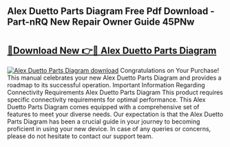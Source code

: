 ## Alex Duetto Parts Diagram Free Pdf Download - Part-nRQ New Repair Owner Guide 45PNw

# <h2><a href="http://dfrtpp.blite.top/?on=Alex+Duetto+Parts+Diagram">🔗Download New 👉🔴 Alex Duetto Parts Diagram</a></h2>

[![Alex Duetto Parts Diagram download](https://i.imgur.com/lujVjoI.png)](http://dfrtpp.blite.top/?on=Alex+Duetto+Parts+Diagram)
Congratulations on Your Purchase! This manual celebrates your new Alex Duetto Parts Diagram and provides a roadmap to its successful operation. Important Information Regarding Connectivity Requirements Alex Duetto Parts Diagram This product requires specific connectivity requirements for optimal performance. This Alex Duetto Parts Diagram comes equipped with a comprehensive set of features to meet your diverse needs. Our expectation is that the Alex Duetto Parts Diagram has been a crucial guide in your journey to becoming proficient in using your new device. In case of any queries or concerns, please do not hesitate to contact our support team.
